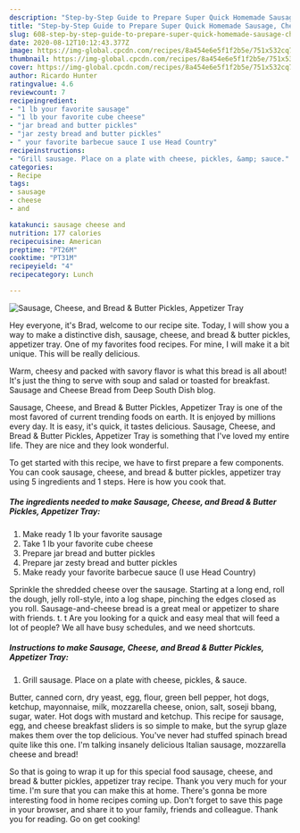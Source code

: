 ```yaml
---
description: "Step-by-Step Guide to Prepare Super Quick Homemade Sausage, Cheese, and Bread &amp;amp; Butter Pickles, Appetizer Tray"
title: "Step-by-Step Guide to Prepare Super Quick Homemade Sausage, Cheese, and Bread &amp;amp; Butter Pickles, Appetizer Tray"
slug: 608-step-by-step-guide-to-prepare-super-quick-homemade-sausage-cheese-and-bread-and-amp-butter-pickles-appetizer-tray
date: 2020-08-12T10:12:43.377Z
image: https://img-global.cpcdn.com/recipes/8a454e6e5f1f2b5e/751x532cq70/sausage-cheese-and-bread-butter-pickles-appetizer-tray-recipe-main-photo.jpg
thumbnail: https://img-global.cpcdn.com/recipes/8a454e6e5f1f2b5e/751x532cq70/sausage-cheese-and-bread-butter-pickles-appetizer-tray-recipe-main-photo.jpg
cover: https://img-global.cpcdn.com/recipes/8a454e6e5f1f2b5e/751x532cq70/sausage-cheese-and-bread-butter-pickles-appetizer-tray-recipe-main-photo.jpg
author: Ricardo Hunter
ratingvalue: 4.6
reviewcount: 7
recipeingredient:
- "1 lb your favorite sausage"
- "1 lb your favorite cube cheese"
- "jar bread and butter pickles"
- "jar zesty bread and butter pickles"
- " your favorite barbecue sauce I use Head Country"
recipeinstructions:
- "Grill sausage. Place on a plate with cheese, pickles, &amp; sauce."
categories:
- Recipe
tags:
- sausage
- cheese
- and

katakunci: sausage cheese and 
nutrition: 177 calories
recipecuisine: American
preptime: "PT26M"
cooktime: "PT31M"
recipeyield: "4"
recipecategory: Lunch

---
```



![Sausage, Cheese, and Bread &amp; Butter Pickles, Appetizer Tray](https://img-global.cpcdn.com/recipes/8a454e6e5f1f2b5e/751x532cq70/sausage-cheese-and-bread-butter-pickles-appetizer-tray-recipe-main-photo.jpg)

Hey everyone, it's Brad, welcome to our recipe site. Today, I will show you a way to make a distinctive dish, sausage, cheese, and bread &amp; butter pickles, appetizer tray. One of my favorites food recipes. For mine, I will make it a bit unique. This will be really delicious.

Warm, cheesy and packed with savory flavor is what this bread is all about! It&#39;s just the thing to serve with soup and salad or toasted for breakfast. Sausage and Cheese Bread from Deep South Dish blog.

Sausage, Cheese, and Bread &amp; Butter Pickles, Appetizer Tray is one of the most favored of current trending foods on earth. It is enjoyed by millions every day. It is easy, it's quick, it tastes delicious. Sausage, Cheese, and Bread &amp; Butter Pickles, Appetizer Tray is something that I've loved my entire life. They are nice and they look wonderful.


To get started with this recipe, we have to first prepare a few components. You can cook sausage, cheese, and bread &amp; butter pickles, appetizer tray using 5 ingredients and 1 steps. Here is how you cook that.

<!--inarticleads1-->

##### The ingredients needed to make Sausage, Cheese, and Bread &amp; Butter Pickles, Appetizer Tray:

1. Make ready 1 lb your favorite sausage
1. Take 1 lb your favorite cube cheese
1. Prepare jar bread and butter pickles
1. Prepare jar zesty bread and butter pickles
1. Make ready  your favorite barbecue sauce (I use Head Country)


Sprinkle the shredded cheese over the sausage. Starting at a long end, roll the dough, jelly roll-style, into a log shape, pinching the edges closed as you roll. Sausage-and-cheese bread is a great meal or appetizer to share with friends. t. t Are you looking for a quick and easy meal that will feed a lot of people? We all have busy schedules, and we need shortcuts. 

<!--inarticleads2-->

##### Instructions to make Sausage, Cheese, and Bread &amp; Butter Pickles, Appetizer Tray:

1. Grill sausage. Place on a plate with cheese, pickles, &amp; sauce.


Butter, canned corn, dry yeast, egg, flour, green bell pepper, hot dogs, ketchup, mayonnaise, milk, mozzarella cheese, onion, salt, soseji bbang, sugar, water. Hot dogs with mustard and ketchup. This recipe for sausage, egg, and cheese breakfast sliders is so simple to make, but the syrup glaze makes them over the top delicious. You&#39;ve never had stuffed spinach bread quite like this one. I&#39;m talking insanely delicious Italian sausage, mozzarella cheese and bread! 

So that is going to wrap it up for this special food sausage, cheese, and bread &amp; butter pickles, appetizer tray recipe. Thank you very much for your time. I'm sure that you can make this at home. There's gonna be more interesting food in home recipes coming up. Don't forget to save this page in your browser, and share it to your family, friends and colleague. Thank you for reading. Go on get cooking!
